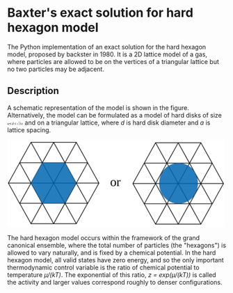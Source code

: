 # Baxter's exact solution for hard hexagon model
The Python implementation of an exact solution for the hard hexagon model, proposed by backster in 1980. It is a 2D lattice model of a gas, where particles are allowed to be on the vertices of a triangular lattice but no two particles may be adjacent.

## Description

A schematic representation of the model is shown in the figure. Alternatively, the model can be formulated as a model of hard disks of size <img src="images/disk_formula.png" height="10" /> and on a triangular lattice, where <i>d</i> is hard disk diameter and <i>a</i> is lattice spacing.

<img src="images/hardhex.png" width="500" />

The hard hexagon model occurs within the framework of the grand canonical ensemble, where the total number of particles (the "hexagons") is allowed to vary naturally, and is fixed by a chemical potential. In the hard hexagon model, all valid states have zero energy, and so the only important thermodynamic control variable is the ratio of chemical potential to temperature <i>µ/(kT)</i>. The exponential of this ratio, <i>z = exp(µ/(kT))</i> is called the activity and larger values correspond roughly to denser configurations.
